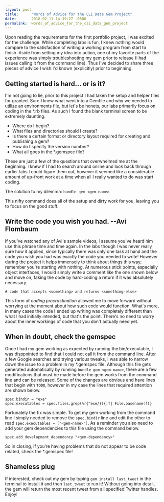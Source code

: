 ```yaml
---
layout: post
title:      "Words of Advice for the CLI Data Gem Project"
date:       2018-02-11 14:19:27 -0500
permalink:  words_of_advice_for_the_cli_data_gem_project
---
```


Upon reading the requirements for the first portfolio project, I was excited for the challenge.  While completing labs is fun, I knew nothing would compare to the satisfaction of writing a working program from start to finish.  Aside from setting my idea into action, one of my favorite parts of the experience was simply troubleshooting my gem prior to release (I had issues calling it from the command line).  Thus I've decided to share three pieces of advice I wish I'd known (explicitly) prior to beginning.

## Getting started is hard... or is it?
I'm not going to lie, prior to this project I had taken the setup and helper files for granted.  Sure I knew what went into a Gemfile and why we needed to utilize an environments file, but let's be honets, our labs primarily focus on coding in the \*.rb files.  As such I found the blank terminal screen to be extremely daunting.

* Where do I begin?
* What files and directories should I create?
* Is there a certain format or directory layout required for creating and publishing a gem?
* How do I specify the version number?
* What all goes in the \*.gemspec file?

These are just a few of the questions that overwhelmed me at the beginning.  I knew if I had to search around online and look back through earlier labs I could figure them out, however it seemed like a considerable amount of up-front work at a time when all I really wanted to do was start coding.

The solution to my dilemma:  `bundle gem <gem-name>`.

This nifty command does all of the setup and dirty work for you, leaving you to focus on the good stuff.

## Write the code you wish you had. --Avi Flombaum
If you've watched any of Avi's sample videos, I assume you've heard him use this phrase time and time again.  In the labs though I was never really sure how it applied, since typically there was only one task at hand and the code you wish you had was exactly the code you needed to write!  However during the project it helps immensely to think about things this way; remember you're starting with nothing.  At numerous stick points, especially object interfaces, I would simply write a comment like the one shown below and move on, faking the code by hard-coding a return if it was absolutely necessary.

`# code that accepts <something> and returns <something-else>`

This form of *coding procrastination* allowed me to move forward without worrying at the moment about how such code would function.  What's more, in many cases the code I ended up writing was completely different than what I had initially intended, but that's the point.  There's no need to worry about the inner workings of code that you don't actually need yet.

## When in doubt, check the gemspec
Once I had my gem working as expected by running the bin/executable, I was disppointed to find that I could not call it from the command line.  After a few Google searches and trying various tweaks, I was able to narrow down the issue to a problem in my \*.gemspec file.  Although this file gets generated automatically by running `bundle gem <gem-name>`, there are a few modifications that must be made before the gem works from the command line and can be released.  Some of the changes are obvious and have lines that begin with `TODO`, however in my case the lines that required attention are shown below.

`spec.bindir = "exe"`  
`spec.executables = spec.files.grep(%r{^exe/}){|f| File.basename(f)}`

Fortunately the fix was simple.  To get my gem working from the command line I simply needed to remove the `spec.bindir` line and edit the other to read `spec.executables = ["<gem-name>"]`.  As a reminder you also need to add your gem dependencies to this file using the command below.

`spec.add_development_dependency "<gem-dependency>"`

So in closing, if you're having problems that do not appear to be code related, check the \*.gemspec file!

## Shameless plug
If interested, check out my gem by typing `gem install last_tweet` in the terminal to install it and then `last_tweet` to run it!  Without going into detail, the gem will return the most recent tweet from all specified Twitter handles.  Enjoy!
